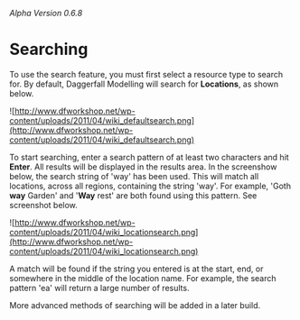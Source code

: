 _Alpha Version 0.6.8_

# Searching #

To use the search feature, you must first select a resource type to search for. By default, Daggerfall Modelling will search for **Locations**, as shown below.

![http://www.dfworkshop.net/wp-content/uploads/2011/04/wiki_defaultsearch.png](http://www.dfworkshop.net/wp-content/uploads/2011/04/wiki_defaultsearch.png)

To start searching, enter a search pattern of at least two characters and hit **Enter**. All results will be displayed in the results area. In the screenshow below, the search string of 'way' has been used. This will match all locations, across all regions, containing the string 'way'. For example, 'Goth **way** Garden' and '**Way** rest' are both found using this pattern. See screenshot below.

![http://www.dfworkshop.net/wp-content/uploads/2011/04/wiki_locationsearch.png](http://www.dfworkshop.net/wp-content/uploads/2011/04/wiki_locationsearch.png)

A match will be found if the string you entered is at the start, end, or somewhere in the middle of the location name. For example, the search pattern 'ea' will return a large number of results.

More advanced methods of searching will be added in a later build.